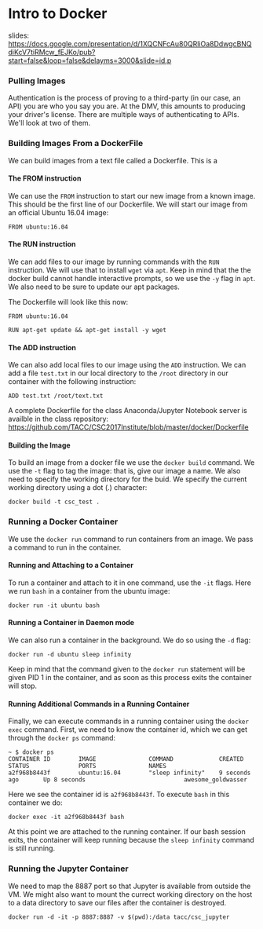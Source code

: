 # Intro to Docker

slides: https://docs.google.com/presentation/d/1XQCNFcAu80QRliOa8DdwgcBNQdiKcV7tiRMcw_fEJKo/pub?start=false&loop=false&delayms=3000&slide=id.p

### Pulling Images
Authentication is the process of proving to a third-party (in our case, an API) you are who you say you are. At the DMV, this amounts to producing your driver's license. There are multiple ways of authenticating to APIs. We'll look at two of them.

### Building Images From a DockerFile
We can build images from a text file called a Dockerfile. This is a 

#### The FROM instruction
We can use the `FROM` instruction to start our new image from a known image. This should be the first line of our Dockerfile. We will start our image from an official Ubuntu 16.04 image:

```
FROM ubuntu:16.04 

```

#### The RUN instruction
We can add files to our image by running commands with the `RUN` instruction. We will use that to install `wget` via `apt`. Keep in mind that the the docker build cannot handle interactive prompts, so we use the `-y` flag in `apt`. We also need to be sure to update our apt packages.

The Dockerfile will look like this now:
```
FROM ubuntu:16.04

RUN apt-get update && apt-get install -y wget
```
 
#### The ADD instruction
We can also add local files to our image using the `ADD` instruction. We can add a file `test.txt` in our local directory to the `/root` directory in our container with the following instruction:

```
ADD test.txt /root/text.txt
```

A complete Dockerfile for the class Anaconda/Jupyter Notebook server is availble in the class repository:
https://github.com/TACC/CSC2017Institute/blob/master/docker/Dockerfile

#### Building the Image
To build an image from a docker file we use the `docker build` command. We use the `-t` flag to tag the image: that is, give our image a name. We also need to specify the working directory for the buid. We specify the current working directory using a dot (.) character:
```
docker build -t csc_test .
```

### Running a Docker Container
We use the `docker run` command to run containers from an image. We pass a command to run in the container.

#### Running and Attaching to a Container
To run a container and attach to it in one command, use the `-it` flags. Here we run `bash` in a container from the ubuntu image:
```
docker run -it ubuntu bash
```

#### Running a Container in Daemon mode
We can also run a container in the background. We do so using the `-d` flag:
```
docker run -d ubuntu sleep infinity
```
Keep in mind that the command given to the `docker run` statement will be given PID 1 in the container, and as soon as this process exits the container will stop.

#### Running Additional Commands in a Running Container
Finally, we can execute commands in a running container using the `docker exec` command. First, we need to know the container id, which we can get through the `docker ps` command:

```
~ $ docker ps
CONTAINER ID        IMAGE               COMMAND             CREATED             STATUS              PORTS               NAMES
a2f968b8443f        ubuntu:16.04        "sleep infinity"    9 seconds ago       Up 8 seconds                            awesome_goldwasser
```
Here we see the container id is `a2f968b8443f`. To execute `bash` in this container we do:
```
docker exec -it a2f968b8443f bash
```
At this point we are attached to the running container. If our bash session exits, the container will keep running because the `sleep infinity` command is still running.

### Running the Jupyter Container
We need to map the 8887 port so that Jupyter is available from outside the VM. We might also want to mount the currect working directory on the host to a data directory to save our files after the container is destroyed.

```
docker run -d -it -p 8887:8887 -v $(pwd):/data tacc/csc_jupyter
```



